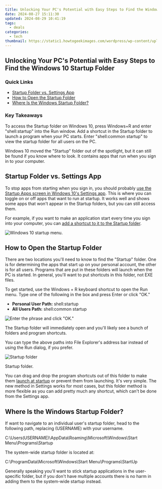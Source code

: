 ```yaml
---
title: Unlocking Your PC's Potential with Easy Steps to Find the Windows 10 Startup Folder
date: 2024-08-27 15:11:30
updated: 2024-08-29 10:41:19
tags:
  - deals
categories:
  - tech
thumbnail: https://static1.howtogeekimages.com/wordpress/wp-content/uploads/2023/11/52781817718_a8d82f6461_o-2.jpg
---
```


## Unlocking Your PC's Potential with Easy Steps to Find the Windows 10 Startup Folder

### Quick Links

* [Startup Folder vs. Settings App](https://howto.techidaily.com/how-to-fix-unfortunately-contacts-has-stopped-error-on-poco-m6-pro-5g-drfone-by-drfone-fix-android-problems-fix-android-problems/)
* [How to Open the Startup Folder](https://instagram-video-recordings.techidaily.com/2024-approved-invisible-audiences-viewing-instagram-stories-privately-from-pcandroidios-screens/)
* [Where Is the Windows Startup Folder?](https://win-answers.techidaily.com/overcoming-connectivity-problems-with-rockstar-services-on-your-desktop-computer/)

### Key Takeaways

 To access the Startup folder on Windows 10, press Windows+R and enter "shell:startup" into the Run window. Add a shortcut in the Startup folder to launch a program when your PC starts. Enter "shell:common startup" to view the startup folder for all users on the PC.

 Windows 10 moved the "Startup" folder out of the spotlight, but it can still be found if you know where to look. It contains apps that run when you sign in to your computer.

##  Startup Folder vs. Settings App

 To stop apps from starting when you sign in, you should probably [use the Startup Apps screen in Windows 10's Settings app](https://facebook-video-content.techidaily.com/new-in-2024-broadcasting-innovations-combining-tv-and-social-media/). This is where you can toggle on or off apps that want to run at startup. It works well and shows some apps that won't appear in the Startup folders, but you can still access them.

 For example, if you want to make an application start every time you sign into your computer, you can [add a shortcut to it to the Startup folder](https://fox-direct.techidaily.com/bigger-photos-uncompromised-clarity/).

![Windows 10 startup menu.](https://static1.howtogeekimages.com/wordpress/wp-content/uploads/2021/09/2021-09-09_16-58-44.png) 

##  How to Open the Startup Folder

 There are two locations you'll need to know to find the "Startup" folder. One is for determining the apps that start up on your personal account, the other is for all users. Programs that are put in these folders will launch when the PC is started. In general, you'll want to put shortcuts in this folder, not EXE files.

 To get started, use the Windows + R keyboard shortcut to open the Run menu. Type one of the following in the box and press Enter or click "OK."

* **Personal User Path:** shell:startup
* **All Users Path:** shell:common startup

![Enter the phrase and click "OK."](https://static1.howtogeekimages.com/wordpress/wp-content/uploads/2021/09/2021-09-13_13-26-51.png) 

 The Startup folder will immediately open and you'll likely see a bunch of folders and program shortcuts.

 You can type the above paths into File Explorer's address bar instead of using the Run dialog, if you prefer.

![Startup folder](https://static1.howtogeekimages.com/wordpress/wp-content/uploads/2021/09/2021-09-09_17-15-20.png) 

Startup folder.

 You can drag and drop the program shortcuts out of this folder to make them [launch at startup](https://facebook-clips.techidaily.com/updated-unlocking-facebook-stories-a-curated-list-of-download-methods/) or prevent them from launching. It's very simple. The new method in Settings works for most cases, but this folder method is more flexible as you can add pretty much any shortcut, which can't be done from the Settings app.

##  Where Is the Windows Startup Folder?

 If want to navigate to an individual user's startup folder, head to the following path, replacing (USERNAME) with your username.

C:\Users\(USERNAME)\AppData\Roaming\Microsoft\Windows\Start Menu\Programs\Startup

 The system-wide startup folder is located at:

C:\ProgramData\Microsoft\Windows\Start Menu\Programs\StartUp

 ​​​​​​​Generally speaking you'll want to stick startup applications in the user-specific folder, but if you don't have multiple accounts there is no harm in adding them to the system-wide startup instead.

<ins class="adsbygoogle"
     style="display:block"
     data-ad-format="autorelaxed"
     data-ad-client="ca-pub-7571918770474297"
     data-ad-slot="1223367746"></ins>



<ins class="adsbygoogle"
     style="display:block"
     data-ad-client="ca-pub-7571918770474297"
     data-ad-slot="8358498916"
     data-ad-format="auto"
     data-full-width-responsive="true"></ins>
